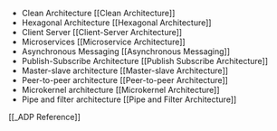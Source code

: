 - Clean Architecture [[Clean Architecture]]
- Hexagonal Architecture [[Hexagonal Architecture]]
- Client Server [[Client-Server Architecture]]
- Microservices [[Microservice Architecture]]
- Asynchronous Messaging [[Asynchronous Messaging]]
- Publish-Subscribe Architecture [[Publish Subscribe Architecture]]
- Master-slave architecture [[Master-slave Architecture]]
- Peer-to-peer architecture [[Peer-to-peer Architecture]]
- Microkernel architecture [[Microkernel Architecture]]
- Pipe and filter architecture [[Pipe and Filter Architecture]]


[[_ADP Reference]]